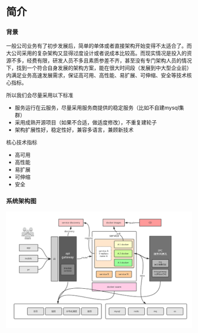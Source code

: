# 简介

### 背景
一般公司业务有了初步发展后，简单的单体或者直接架构开始变得不太适合了。而大公司采用的复杂架构又显得过度设计或者说成本比较高。而现实情况是投入的资源不多，经费有限，研发人员不多且素质参差不齐，甚至没有专门架构人员的情况下，找到一个符合自身发展的架构方案，能在很大时间段（发展到中大型企业前）内满足业务高速发展需求，保证高可用、高性能、易扩展、可伸缩、安全等技术核心指标。

所以我们会尽量采用以下标准

- 服务运行在云服务，尽量采用服务商提供的稳定服务（比如不自建mysql集群）
- 采用成熟开源项目（如果不合适，做适度修改），不重复建轮子
- 架构扩展性好，稳定性好，兼容多语言，兼顾新技术

核心技术指标

* 高可用
* 高性能
* 易扩展
* 可伸缩
* 安全



### 系统架构图
![](/images/整体架构.png)

